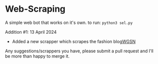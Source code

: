 # Web-Scraping

A simple web bot that works on it's own.
to run:
```python3 sel.py```

Addition #1:
13 April 2024
- Added a new scrapper which scrapes the fashion blog[WGSN](https://wgsn.com/en/blogs)

Any suggestions/scrappers you have, please submit a pull request and I'll be more than happy to merge it. 